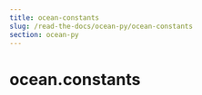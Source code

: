 ```yaml
---
title: ocean-constants
slug: /read-the-docs/ocean-py/ocean-constants
section: ocean-py
---
```

<a name="ocean.constants"></a>
# ocean.constants

